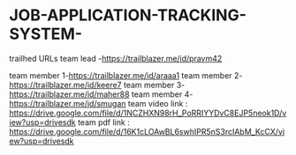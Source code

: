 # JOB-APPLICATION-TRACKING-SYSTEM- 
trailhed URLs 
team lead -https://trailblazer.me/id/pravm42

team member 1-https://trailblazer.me/id/araaa1 
team member 2-https://trailblazer.me/id/keere7
team member 3-https://trailblazer.me/id/maher88
team member 4-https://trailblazer.me/id/smugan
team video link : https://drive.google.com/file/d/1NCZHXN98rH_PoRRIYYDvC8EJP5neok1D/view?usp=drivesdk 
team pdf link : https://drive.google.com/file/d/16K1cLOAwBL6swhIPR5nS3rcIAbM_KcCX/view?usp=drivesdk
